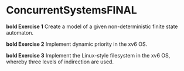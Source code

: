 # ConcurrentSystemsFINAL
**bold Exercise 1**
Create a model of a given non-deterministic finite state automaton. 

**bold Exercise 2**
Implement dynamic priority in the xv6 OS.

**bold Exercise 3**
Implement the Linux-style filesystem in the xv6 OS, whereby three levels of indirection are used.
